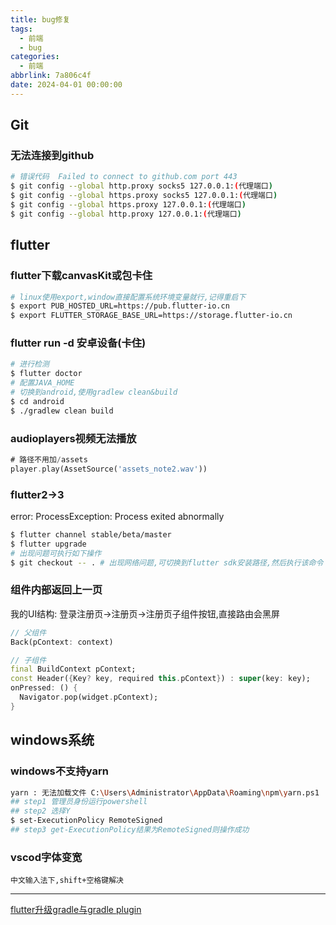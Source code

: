 ```yaml
---
title: bug修复
tags:
  - 前端
  - bug
categories:
  - 前端
abbrlink: 7a806c4f
date: 2024-04-01 00:00:00
---
```


## Git
### 无法连接到github
```bash
# 错误代码  Failed to connect to github.com port 443
$ git config --global http.proxy socks5 127.0.0.1:(代理端口)
$ git config --global https.proxy socks5 127.0.0.1:(代理端口)
$ git config --global https.proxy 127.0.0.1:(代理端口)
$ git config --global http.proxy 127.0.0.1:(代理端口)
```
## flutter
### flutter下载canvasKit或包卡住
```bash
# linux使用export,window直接配置系统环境变量就行,记得重启下
$ export PUB_HOSTED_URL=https://pub.flutter-io.cn
$ export FLUTTER_STORAGE_BASE_URL=https://storage.flutter-io.cn
```
### flutter run -d 安卓设备(卡住)
```bash
# 进行检测
$ flutter doctor
# 配置JAVA_HOME
# 切换到android,使用gradlew clean&build
$ cd android
$ ./gradlew clean build
```
### audioplayers视频无法播放
```dart
# 路径不用加/assets
player.play(AssetSource('assets_note2.wav'))
```
### flutter2->3
error: ProcessException: Process exited abnormally
```bash
$ flutter channel stable/beta/master
$ flutter upgrade
# 出现问题可执行如下操作
$ git checkout -- . # 出现网络问题,可切换到flutter sdk安装路径,然后执行该命令
```
### 组件内部返回上一页
我的UI结构: 登录注册页->注册页->注册页子组件按钮,直接路由会黑屏
```dart
// 父组件
Back(pContext: context)

// 子组件
final BuildContext pContext;
const Header({Key? key, required this.pContext}) : super(key: key);
onPressed: () {
  Navigator.pop(widget.pContext);
}
```
## windows系统
### windows不支持yarn
```bash
yarn : 无法加载文件 C:\Users\Administrator\AppData\Roaming\npm\yarn.ps1
## step1 管理员身份运行powershell
## step2 选择Y
$ set-ExecutionPolicy RemoteSigned
## step3 get-ExecutionPolicy结果为RemoteSigned则操作成功
```
### vscod字体变宽
```
中文输入法下,shift+空格键解决
```

---
[flutter升级gradle与gradle plugin](https://www.cnblogs.com/inexbot/p/17593347.html)

